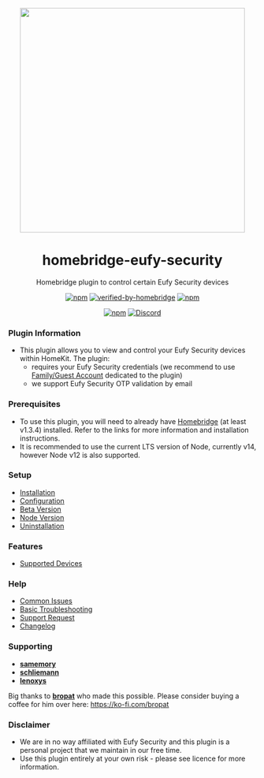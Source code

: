 <p align="center">
   <a href="https://github.com/homebridge-eufy-security/plugin"><img src="https://raw.githubusercontent.com/wiki/homebridge-eufy-security/plugin/img/homebridge-eufy-security.png" width="456px"></a>
</p>
<span align="center">

# homebridge-eufy-security

Homebridge plugin to control certain Eufy Security devices

[![npm](https://img.shields.io/npm/v/homebridge-eufy-security/latest?label=latest)](https://www.npmjs.com/package/homebridge-eufy-security)
[![verified-by-homebridge](https://badgen.net/badge/homebridge/verified/purple)](https://github.com/homebridge/homebridge/wiki/Verified-Plugins)
[![npm](https://img.shields.io/npm/dt/homebridge-eufy-security)](https://www.npmjs.com/package/homebridge-eufy-security)


[![npm](https://img.shields.io/npm/v/homebridge-eufy-security/beta?label=beta)](https://github.com/homebridge-eufy-security/plugin/wiki/Beta-Version)
[![Discord](https://img.shields.io/discord/432663330281226270?color=728ED5&logo=discord&label=hb-discord)](https://discord.com/channels/432663330281226270/876907345962229791)

</span>

### Plugin Information

- This plugin allows you to view and control your Eufy Security devices within HomeKit. The plugin:
  - requires your Eufy Security credentials (we recommend to use [Family/Guest Account](https://support.eufylife.com/s/article/Share-Your-eufySecurity-Devices-With-Your-Family) dedicated to the plugin)
  - we support Eufy Security OTP validation by email

### Prerequisites

- To use this plugin, you will need to already have [Homebridge](https://homebridge.io) (at least v1.3.4)  installed. Refer to the links for more information and installation instructions.
- It is recommended to use the current LTS version of Node, currently v14, however Node v12 is also supported.

### Setup

- [Installation](https://github.com/homebridge-eufy-security/plugin/wiki/Installation)
- [Configuration](https://github.com/homebridge-eufy-security/plugin/wiki/Configuration)
- [Beta Version](https://github.com/homebridge-eufy-security/plugin/wiki/Beta-Version)
- [Node Version](https://github.com/homebridge-eufy-security/plugin/wiki/Node-Version)
- [Uninstallation](https://github.com/homebridge-eufy-security/plugin/wiki/Uninstallation)

### Features

- [Supported Devices](https://github.com/homebridge-eufy-security/plugin/wiki/Supported-Devices)

### Help

- [Common Issues](https://github.com/homebridge-eufy-security/plugin/wiki/Common-Issues)
- [Basic Troubleshooting](https://github.com/homebridge-eufy-security/plugin/wiki/Basic-Troubleshooting)
- [Support Request](https://github.com/homebridge-eufy-security/plugin/issues/new/choose)
- [Changelog](https://github.com/homebridge-eufy-security/plugin/blob/master/CHANGELOG.md)

### Supporting

-   **[samemory](https://github.com/samemory)**
-   **[schliemann](https://github.com/schliemann)**
-   **[lenoxys](https://github.com/lenoxys)**

Big thanks to **[bropat](https://github.com/bropat)** who made this possible. Please consider buying a coffee for him over here: https://ko-fi.com/bropat

### Disclaimer

- We are in no way affiliated with Eufy Security and this plugin is a personal project that we maintain in our free time.
- Use this plugin entirely at your own risk - please see licence for more information.
